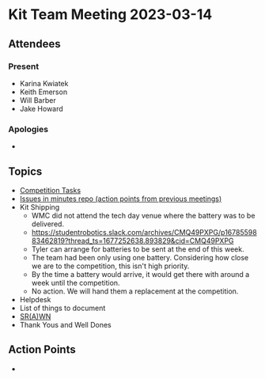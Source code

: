 # Kit Team Meeting 2023-03-14

## Attendees

### Present

- Karina Kwiatek
- Keith Emerson
- Will Barber
- Jake Howard

### Apologies

-

## Topics

- [Competition Tasks](https://github.com/orgs/srobo/projects/15/views/19)
- [Issues in minutes repo (action points from previous meetings)](https://github.com/srobo/kit-team-minutes/issues)
- Kit Shipping
    - WMC did not attend the tech day venue where the battery was to be delivered.
    - https://studentrobotics.slack.com/archives/CMQ49PXPG/p1678559883462819?thread_ts=1677252638.893829&cid=CMQ49PXPG
    - Tyler can arrange for batteries to be sent at the end of this week.
    - The team had been only using one battery. Considering how close we are to the competition, this isn't high priority.
    - By the time a battery would arrive, it would get there with around a week until the competition.
    - No action. We will hand them a replacement at the competition.
- Helpdesk
- List of things to document
- [SR(A)WN](https://github.com/srobo/srawn/issues)
- Thank Yous and Well Dones

## Action Points

- 